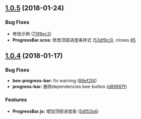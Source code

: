 <a name="1.0.5"></a>
## [1.0.5](https://github.com/tinper-bee/progress-bar/compare/v1.0.4...v1.0.5) (2018-01-24)


### Bug Fixes

* 修改示例 ([73f8ec2](https://github.com/tinper-bee/progress-bar/commit/73f8ec2))
* **ProgressBar.scss:** 修改顶部进度条样式 ([53df9c3](https://github.com/tinper-bee/progress-bar/commit/53df9c3)), closes [#5](https://github.com/tinper-bee/progress-bar/issues/5)



<a name="1.0.4"></a>
## [1.0.4](https://github.com/tinper-bee/progress-bar/compare/d89897f...v1.0.4) (2018-01-17)


### Bug Fixes

* **bee-progress-bar:** fix warning ([88ef2f4](https://github.com/tinper-bee/progress-bar/commit/88ef2f4))
* **progress-bar:** 删除dependencies bee-button ([d89897f](https://github.com/tinper-bee/progress-bar/commit/d89897f))


### Features

* **ProgressBar.js:** 增加顶部进度条 ([5df52b4](https://github.com/tinper-bee/progress-bar/commit/5df52b4))



